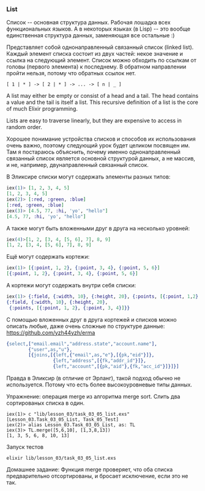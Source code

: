 ### List

Список -- основная структура данных. Рабочая лошадка всех функциональных языков. А в некоторых языках (в Lisp) -- это вообще единственная структура данных, заменяющая все остальные :)

Представляет собой однонаправленный связанный список (linked list). Каждый элемент списка состоит из двух частей: некое значение и ссылка на следующий элемент. Список можно обходить по ссылкам от головы (первого элемента) к последнему. В обратном направлении пройти нельзя, потому что обратных ссылок нет.

```
[ 1 | * ] -> [ 2 | * ] -> ... -> [ n | _ ] 
```

A list may either be empty or consist of a head and a tail. The head contains a value and the tail is itself a list.
This recursive definition of a list is the core of much Elixir programming.

Lists are easy to traverse linearly, but they are expensive to access in random order.

Хорошее понимание устройства списков и способов их использования очень важно, поэтому следующий урок будет целиком посвящен им. Там я постараюсь объяснить, почему именно однонаправленный связанный список является основной структурой данных, а не массив, и не, например, двунаправленный связанный список.

В Эликсире списки могут содержать элементы разных типов:

```elixir
iex(1)> [1, 2, 3, 4, 5]
[1, 2, 3, 4, 5]
iex(2)> [:red, :green, :blue]
[:red, :green, :blue]
iex(3)> [4.5, 77, :hi, 'yo', "hello"]
[4.5, 77, :hi, 'yo', "hello"]
```

А также могут быть вложенными друг в друга на несколько уровней:

```elixir
iex(4)>[1, 2, [3, 4, [5, 6], 7], 8, 9]
[1, 2, [3, 4, [5, 6], 7], 8, 9]
```

Ещё могут содержать кортежи:
```elixir
iex(1)> [{:point, 1, 2}, {:point, 3, 4}, {:point, 5, 6}]
[{:point, 1, 2}, {:point, 3, 4}, {:point, 5, 6}]
```

А кортежи могут содержать внутри себя списки:
```elixir
iex(1)> {:field, {:width, 10}, {:height, 20}, {:points, [{:point, 1,2}, {:point, 3,4}]}}
{:field, {:width, 10}, {:height, 20},
 {:points, [{:point, 1, 2}, {:point, 3, 4}]}}
```


С помощью вложенных друг в друга кортежей и списков можно описать любые, даже очень сложные по структуре данные:
https://github.com/yzh44yzh/erma

```erlang
{select,["email.email","address.state","account.name"],
        {"user",as,"u"},
        [{joins,[{left,{"email",as,"e"},[{pk,"eid"}]},
                 {left,"address",[{fk,"addr_id"}]},
                 {left,"account",[{pk,"aid"},{fk,"acc_id"}]}]}]
```
Правда в Эликсир (в отличие от Эрланг), такой подход обычно не используется. Потому что есть более высокоуровневые типы данных.


Упражнение:
операция merge из алгоритма merge sort. Слить два сортированых списка в один.
```
iex(1)> c "lib/lesson_03/task_03_05_list.exs"
[Lesson_03.Task_03_05_List, Task_05_Test]
iex(2)> alias Lesson_03.Task_03_05_List, as: TL
iex(3)> TL.merge([5,6,10], [1,3,8,13])
[1, 3, 5, 6, 8, 10, 13]
```

Запуск тестов
```
elixir lib/lesson_03/task_03_05_list.exs
```

Домашнее задание:
Функция merge проверяет, что оба списка предварительно отсортированы, и бросает исключение, если это не так.

